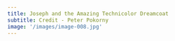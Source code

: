 ```yaml
---
title: Joseph and the Amazing Technicolor Dreamcoat
subtitle: Credit - Peter Pokorny
image: '/images/image-008.jpg'
---
```

